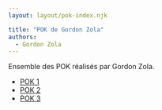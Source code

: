 ```yaml
---
layout: layout/pok-index.njk

title: "POK de Gordon Zola"
authors:
  - Gordon Zola
---
```


Ensemble des POK réalisés par Gordon Zola.

* [POK 1](./temps-1)
* [POK 2](./temps-2)
* [POK 3](./temps-3)